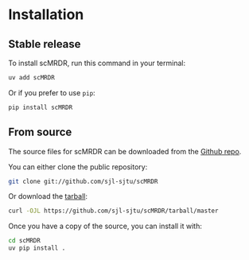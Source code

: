 # Installation

## Stable release

To install scMRDR, run this command in your terminal:

```sh
uv add scMRDR
```

Or if you prefer to use `pip`:

```sh
pip install scMRDR
```

## From source

The source files for scMRDR can be downloaded from the [Github repo](https://github.com/sjl-sjtu/scMRDR).

You can either clone the public repository:

```sh
git clone git://github.com/sjl-sjtu/scMRDR
```

Or download the [tarball](https://github.com/sjl-sjtu/scMRDR/tarball/master):

```sh
curl -OJL https://github.com/sjl-sjtu/scMRDR/tarball/master
```

Once you have a copy of the source, you can install it with:

```sh
cd scMRDR
uv pip install .
```
